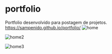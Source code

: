 # portfolio
Portfolio desenvolvido para postagem de projetos.
https://sampenido.github.io/portfolio/
![home](https://github.com/SamPenido/portfolio/assets/114022336/c71f4e8c-48f5-4c94-9125-8baab7709bf9)


![home2](https://github.com/SamPenido/portfolio/assets/114022336/5cbfc5bd-40c1-4950-a100-a72539c7890f)

![home3](https://github.com/SamPenido/portfolio/assets/114022336/eaf4dacf-a3dc-4e09-9b22-e13630090617)
